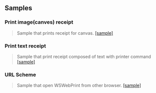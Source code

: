## Samples


### Print image(canves) receipt

> Sample that prints receipt for canvas. [[sample]](https://woosim.github.io/webprint/canvas.html)

### Print text receipt

> Sample that print receipt composed of text with printer command [[sample]](https://woosim.github.io/webprint/command.html)

### URL Scheme

> Sample that open WSWebPrint from other browser. [[sample]](https://woosim.github.io/webprint/urlscheme.html)


